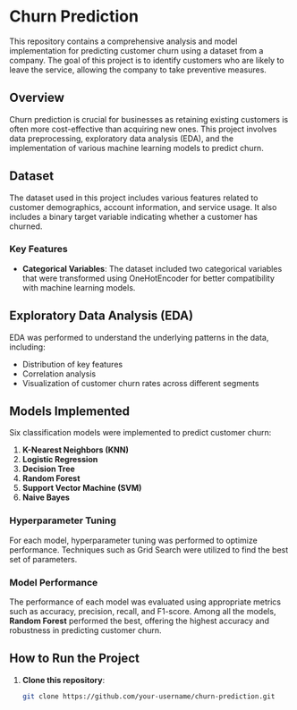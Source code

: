 # Churn Prediction

This repository contains a comprehensive analysis and model implementation for predicting customer churn using a dataset from a company. The goal of this project is to identify customers who are likely to leave the service, allowing the company to take preventive measures.

## Overview

Churn prediction is crucial for businesses as retaining existing customers is often more cost-effective than acquiring new ones. This project involves data preprocessing, exploratory data analysis (EDA), and the implementation of various machine learning models to predict churn.

## Dataset

The dataset used in this project includes various features related to customer demographics, account information, and service usage. It also includes a binary target variable indicating whether a customer has churned.

### Key Features

- **Categorical Variables**: The dataset included two categorical variables that were transformed using OneHotEncoder for better compatibility with machine learning models.

## Exploratory Data Analysis (EDA)

EDA was performed to understand the underlying patterns in the data, including:

- Distribution of key features
- Correlation analysis
- Visualization of customer churn rates across different segments

## Models Implemented

Six classification models were implemented to predict customer churn:

1. **K-Nearest Neighbors (KNN)**
2. **Logistic Regression**
3. **Decision Tree**
4. **Random Forest**
5. **Support Vector Machine (SVM)**
6. **Naive Bayes**

### Hyperparameter Tuning

For each model, hyperparameter tuning was performed to optimize performance. Techniques such as Grid Search were utilized to find the best set of parameters.

### Model Performance

The performance of each model was evaluated using appropriate metrics such as accuracy, precision, recall, and F1-score. Among all the models, **Random Forest** performed the best, offering the highest accuracy and robustness in predicting customer churn.

## How to Run the Project

1. **Clone this repository**:
   ```bash
   git clone https://github.com/your-username/churn-prediction.git

